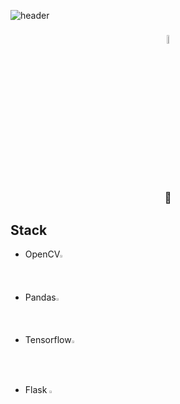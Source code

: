 ![header](https://capsule-render.vercel.app/api?type=slice&color=D3D3D3&height=300&section=header&text=KangMin%20Jung%20&fontAlign=80&fontSize=40&fontColor=474747&animation=twinkling)
<h3 align="center">



  
  
<img src="https://user-images.githubusercontent.com/82854823/135563516-7c4169f6-e507-45a1-9abd-54411c587241.png" width="6%" height="6%">

  🌱 

## Stack

- OpenCV<img src="https://user-images.githubusercontent.com/82854823/133964083-90cda3da-e415-428b-a099-ce05cafb91b8.png" width="1.5%" height="1.5%">
- Pandas<img src="https://user-images.githubusercontent.com/82854823/133964455-d46dbc49-59be-4807-992c-4b58769571e5.png" width="1.5%" height="1.5%">
- Tensorflow<img src="https://user-images.githubusercontent.com/82854823/133964614-8841fb42-ee88-4698-9904-0dc669c27897.png" width="1.8%" height="1.8%"> 
- Flask <img src="https://user-images.githubusercontent.com/82854823/134014637-978ce13c-0146-4f41-8e0c-99a70093f0a5.png" width="2.5%" height="2.5%">


<!--
**Raziel-JKM/Raziel-JKM** is a ✨ _special_ ✨ repository because its `README.md` (this file) appears on your GitHub profile.

Here are some ideas to get you started:

- 🔭 I’m currently working on ...
- 🌱 I’m currently learning ...
- 👯 I’m looking to collaborate on ...
- 🤔 I’m looking for help with ...
- 💬 Ask me about ...
- 📫 How to reach me: ...
- 😄 Pronouns: ...
- ⚡ Fun fact: ...
-->
